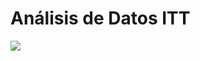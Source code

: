 # Análisis de Datos ITT
![](http://netloid.com/wp-content/uploads/2014/11/netloid_python-tools-for-data-mining.jpg)
